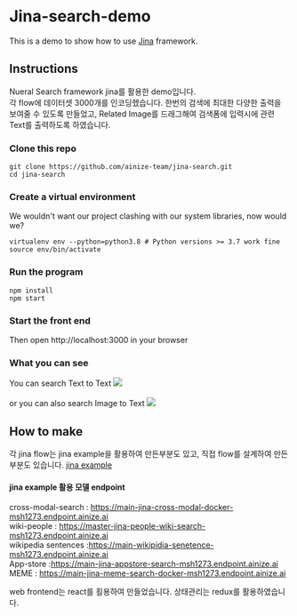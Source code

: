 # Jina-search-demo

This is a demo to show how to use [Jina](https://github.com/jina-ai/jina/) framework. 

## Instructions
Nueral Search framework jina를 활용한 demo입니다. <br>
각 flow에 데이터셋 3000개를 인코딩헸습니다. 한번의 검색에 최대한 다양한 출력을 보여줄 수 있도록 만들었고, Related Image를 드래그해여 검색폼에 입력시에 관련 Text를 출력하도록 하였습니다. 

### Clone this repo

```shell
git clone https://github.com/ainize-team/jina-search.git
cd jina-search
```

### Create a virtual environment

We wouldn't want our project clashing with our system libraries, now would we?

```shell
virtualenv env --python=python3.8 # Python versions >= 3.7 work fine
source env/bin/activate
```

### Run the program

```shell
npm install
npm start
```

### Start the front end

Then open http://localhost:3000 in your browser

### What you can see
You can search Text to Text
<img src="./src/image/jina-front1.gif">
<br><br>
or you can also search Image to Text
<img src="./src/image/jina-front2.gif">

## How to make
각 jina flow는 jina example을 활용하여 만든부분도 있고, 직접 flow를 설계하여 만든 부분도 있습니다.
[jina example](https://github.com/jina-ai/examples) 
<br>
#### jina example 활용 모델 endpoint
cross-modal-search : https://main-jina-cross-modal-docker-msh1273.endpoint.ainize.ai <br>
wiki-people : https://master-jina-people-wiki-search-msh1273.endpoint.ainize.ai <br>
wikipedia sentences :https://main-wikipidia-senetence-msh1273.endpoint.ainize.ai <br>
App-store :https://main-jina-appstore-search-msh1273.endpoint.ainize.ai <br>
MEME : https://main-jina-meme-search-docker-msh1273.endpoint.ainize.ai <br>

web frontend는 react를 횔용하여 만들었습니다. 상태관리는 redux를 활용하였습니다.
